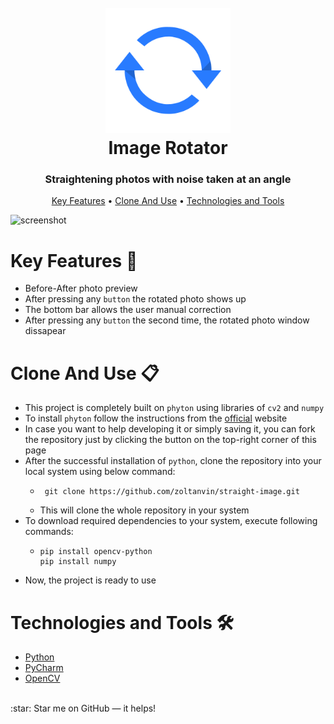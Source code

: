 

<h1 align="center">
  <br>
  <a href="https://github.com/zoltanvin/straight-image"><img src="https://github.com/zoltanvin/straight-image/blob/main/logo.webp" alt="Image Totator" width="200"></a>
  <br>
  Image Rotator
  <br>
</h1>

<h3 align="center">Straightening photos with noise taken at an angle</a></h3>

<p align="center">
  <a href="#key-features-">Key Features</a> •
  <a href="#clone-and-use-">Clone And Use</a> •
  <a href="#technologies-and-tools-%EF%B8%8F">Technologies and Tools</a>
</p>

![screenshot](https://github.com/zoltanvin/straight-image/blob/main/demo.gif)

# Key Features 🔑

* Before-After photo preview
* After pressing any `button` the rotated photo shows up
* The bottom bar allows the user manual correction
* After pressing any `button` the second time, the rotated photo window dissapear

# Clone And Use 📋

- This project is completely built on `phyton` using libraries of `cv2` and `numpy`
- To install `phyton` follow the instructions from the [official](https://www.python.org/) website
- In case you want to help developing it or simply saving it, you can fork the repository just by clicking the button on the top-right corner of this page
- After the successful installation of `python`, clone the repository into your local system using below command:
  - ```
     git clone https://github.com/zoltanvin/straight-image.git
    ```
  - This will clone the whole repository in your system
- To download required dependencies to your system, execute following commands:
  - ```
    pip install opencv-python
    pip install numpy
    ```
- Now, the project is ready to use
 
# Technologies and Tools 🛠️

- [Python](https://www.python.org/)
- [PyCharm](https://www.jetbrains.com/pycharm/)
- [OpenCV](https://opencv.org/)

</br>
:star: Star me on GitHub — it helps!
 

